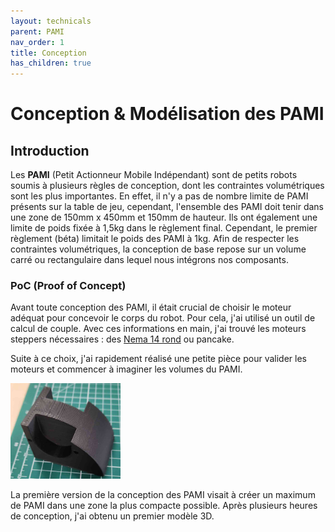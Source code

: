 ```yaml
---
layout: technicals
parent: PAMI
nav_order: 1
title: Conception
has_children: true
---
```


# Conception & Modélisation des PAMI

## Introduction

Les **PAMI** (Petit Actionneur Mobile Indépendant) sont de petits robots soumis à plusieurs règles de conception, dont les contraintes volumétriques sont les plus importantes. En effet, il n'y a pas de nombre limite de PAMI présents sur la table de jeu, cependant, l'ensemble des PAMI doit tenir dans une zone de 150mm x 450mm et 150mm de hauteur. Ils ont également une limite de poids fixée à 1,5kg dans le règlement final. Cependant, le premier règlement (béta) limitait le poids des PAMI à 1kg. Afin de respecter les contraintes volumétriques, la conception de base repose sur un volume carré ou rectangulaire dans lequel nous intégrons nos composants.

### PoC (Proof of Concept)

Avant toute conception des PAMI, il était crucial de choisir le moteur adéquat pour concevoir le corps du robot. Pour cela, j'ai utilisé un outil de calcul de couple. Avec ces informations en main, j'ai trouvé les moteurs steppers nécessaires : des [Nema 14 rond](https://www.omc-stepperonline.com/fr/rond-nema-14-bipolaire-0-9deg-9-ncm-12-75-oz-in-1-0a-36-5x17-5mm-4-fils-14hr07-1004vrn?search=nema%2014%20rond) ou pancake.

Suite à ce choix, j'ai rapidement réalisé une petite pièce pour valider les moteurs et commencer à imaginer les volumes du PAMI.

<img src="../../images/poc.webp" style="height: 35%; width: 35%;">

La première version de la conception des PAMI visait à créer un maximum de PAMI dans une zone la plus compacte possible. Après plusieurs heures de conception, j'ai obtenu un premier modèle 3D.
